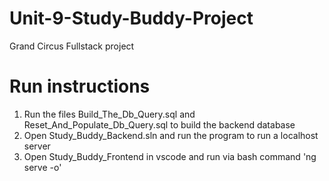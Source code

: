 # Unit-9-Study-Buddy-Project
Grand Circus Fullstack project

# Run instructions
1. Run the files Build_The_Db_Query.sql and Reset_And_Populate_Db_Query.sql to build the backend database
2. Open Study_Buddy_Backend.sln and run the program to run a localhost server
3. Open Study_Buddy_Frontend in vscode and run via bash command 'ng serve -o'
